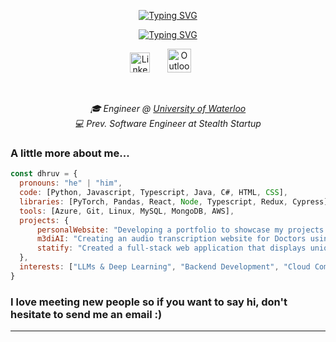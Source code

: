 <p align="center">
<a href="https://git.io/typing-svg"><img src="https://readme-typing-svg.demolab.com?font=Fira+Code&size=30&duration=1&pause=1000&color=AF22F7&center=true&vCenter=true&repeat=false&random=false&width=435&lines=Dhruv+Sharma" alt="Typing SVG" /></a>
</p>

<p align="center">
<a href="https://git.io/typing-svg"><img src="https://readme-typing-svg.demolab.com?font=Fira+Code&pause=1000&color=AF22F7&center=true&vCenter=true&random=false&width=500&lines=Full-stack+web+and+app+developer;Always+learning+new+things" alt="Typing SVG" /></a>
</p>


<p align="center">
  <a href="https://www.linkedin.com/in/dhruv-sharma98/"><img width="32px" alt="LinkedIn" title="LinkedIn" src="https://i.imgur.com/zy5HIaS.png"/></a>
  &#8287;&#8287;&#8287;&#8287;&#8287;
  <a href="mailto:dhruv.rungaurav.sharma@gmail.com"><img width="38px" alt="Outlook" title="Outlook" src="https://i.imgur.com/OXfY6Hd.png"></a>
  &#8287;&#8287;&#8287;&#8287;&#8287;
</p>

</br>

<p align="center"><em>🎓 Engineer @ <a href="https://uwaterloo.ca/future-students/programs/management-engineering">University of Waterloo</a></br>💻 Prev. Software Engineer at Stealth Startup
</em></p>


### A little more about me...  

```javascript
const dhruv = {
  pronouns: "he" | "him",
  code: [Python, Javascript, Typescript, Java, C#, HTML, CSS],
  libraries: [PyTorch, Pandas, React, Node, Typescript, Redux, Cypress],
  tools: [Azure, Git, Linux, MySQL, MongoDB, AWS],
  projects: {
      personalWebsite: "Developing a portfolio to showcase my projects and skills.",
      m3diAI: "Creating an audio transcription website for Doctors using PyTorch.",
      statify: "Created a full-stack web application that displays unique spotify stats."
  },
  interests: ["LLMs & Deep Learning", "Backend Development", "Cloud Computing"]
}

```

<h3>I love meeting new people so if you want to say hi, don't hesitate to send me an email :)</h3>


---
